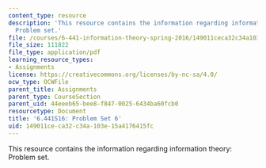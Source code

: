 ```yaml
---
content_type: resource
description: 'This resource contains the information regarding information theory:
  Problem set.'
file: /courses/6-441-information-theory-spring-2016/149011ceca32c34a103e15a4176415fc_MIT6_441S16_problem_set6.pdf
file_size: 111822
file_type: application/pdf
learning_resource_types:
- Assignments
license: https://creativecommons.org/licenses/by-nc-sa/4.0/
ocw_type: OCWFile
parent_title: Assignments
parent_type: CourseSection
parent_uid: 44eeeb65-bee8-f847-0025-6434ba60fcb0
resourcetype: Document
title: '6.441S16: Problem Set 6'
uid: 149011ce-ca32-c34a-103e-15a4176415fc
---
```

This resource contains the information regarding information theory: Problem set.